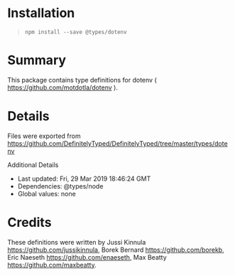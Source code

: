 # Installation
> `npm install --save @types/dotenv`

# Summary
This package contains type definitions for dotenv ( https://github.com/motdotla/dotenv ).

# Details
Files were exported from https://github.com/DefinitelyTyped/DefinitelyTyped/tree/master/types/dotenv

Additional Details
 * Last updated: Fri, 29 Mar 2019 18:46:24 GMT
 * Dependencies: @types/node
 * Global values: none

# Credits
These definitions were written by Jussi Kinnula <https://github.com/jussikinnula>, Borek Bernard <https://github.com/borekb>, Eric Naeseth <https://github.com/enaeseth>, Max Beatty <https://github.com/maxbeatty>.
